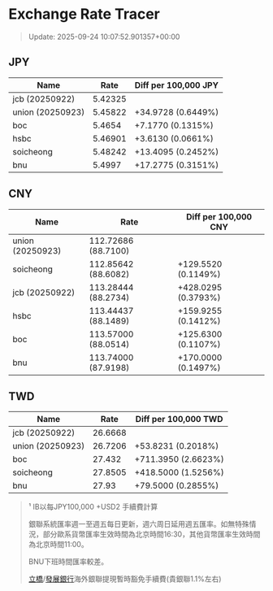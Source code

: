 # Exchange Rate Tracer

> Update: 2025-09-24 10:07:52.901357+00:00

## JPY

| Name             |    Rate | Diff per 100,000 JPY   |
|------------------|---------|------------------------|
| jcb (20250922)   | 5.42325 |                        |
| union (20250923) | 5.45822 | +34.9728 (0.6449%)     |
| boc              | 5.4654  | +7.1770 (0.1315%)      |
| hsbc             | 5.46901 | +3.6130 (0.0661%)      |
| soicheong        | 5.48242 | +13.4095 (0.2452%)     |
| bnu              | 5.4997  | +17.2775 (0.3151%)     |

## CNY

| Name             | Rate                | Diff per 100,000 CNY   |
|------------------|---------------------|------------------------|
| union (20250923) | 112.72686	(88.7100) |                        |
| soicheong        | 112.85642	(88.6082) | +129.5520 (0.1149%)    |
| jcb (20250922)   | 113.28444	(88.2734) | +428.0295 (0.3793%)    |
| hsbc             | 113.44437	(88.1489) | +159.9255 (0.1412%)    |
| boc              | 113.57000	(88.0514) | +125.6300 (0.1107%)    |
| bnu              | 113.74000	(87.9198) | +170.0000 (0.1497%)    |

## TWD

| Name             |    Rate | Diff per 100,000 TWD   |
|------------------|---------|------------------------|
| jcb (20250922)   | 26.6668 |                        |
| union (20250923) | 26.7206 | +53.8231 (0.2018%)     |
| boc              | 27.432  | +711.3950 (2.6623%)    |
| soicheong        | 27.8505 | +418.5000 (1.5256%)    |
| bnu              | 27.93   | +79.5000 (0.2855%)     |


> ¹ IB以每JPY100,000 +USD2 手續費計算
>
> 銀聯系統匯率週一至週五每日更新，週六周日延用週五匯率。如無特殊情況，部分歐系貨幣匯率生效時間為北京時間16:30，其他貨幣匯率生效時間為北京時間11:00。
>
> BNU下班時間匯率較差。
>
> [立橋](https://www.wlbank.com.mo/uploads/ueditor/file/20181211/1544536513900230.pdf)/[發展銀行](https://www.mdb.com.mo/Service_Charges_20230728.pdf)海外銀聯提現暫時豁免手續費(貴銀聯1.1%左右)


